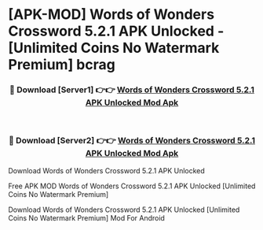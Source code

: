 # [APK-MOD] Words of Wonders  Crossword 5.2.1 APK Unlocked - [Unlimited Coins No Watermark Premium] bcrag



<div align="center">
<h3>🔴 Download [Server1] 👉👉 <a href="https://momento.my/?title=Words_of_Wonders__Crossword_5.2.1_APK_Unlocked">Words of Wonders  Crossword 5.2.1 APK Unlocked Mod Apk</a></h3><br>

<h3>🔴 Download [Server2] 👉👉 <a href="https://momento.my/?title=Words_of_Wonders__Crossword_5.2.1_APK_Unlocked">Words of Wonders  Crossword 5.2.1 APK Unlocked Mod Apk</a></h3>
</div>



Download Words of Wonders  Crossword 5.2.1 APK Unlocked 

Free APK MOD Words of Wonders  Crossword 5.2.1 APK Unlocked [Unlimited Coins No Watermark Premium]

Download Words of Wonders  Crossword 5.2.1 APK Unlocked [Unlimited Coins No Watermark Premium] Mod For Android
